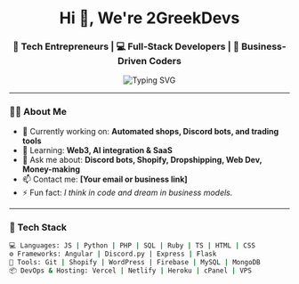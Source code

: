 <h1 align="center">Hi 👋, We're 2GreekDevs</h1>
<h3 align="center">🚀 Tech Entrepreneurs | 💻 Full-Stack Developers | 🎯 Business-Driven Coders</h3>

<p align="center">
  <img src="https://readme-typing-svg.demolab.com?font=Fira+Code&size=22&pause=1000&center=true&vCenter=true&width=440&lines=Developer+%F0%9F%92%BB;Business+Minded+%F0%9F%92%B0;Tech+Visionary+%F0%9F%92%A1;Always+Building+%F0%9F%9B%A0%EF%B8%8F" alt="Typing SVG" />
</p>

---

### 👨‍💻 About Me

- 🔭 Currently working on: **Automated shops, Discord bots, and trading tools**
- 🌱 Learning: **Web3, AI integration & SaaS**
- 💬 Ask me about: **Discord bots, Shopify, Dropshipping, Web Dev, Money-making**
- 📫 Contact me: **[Your email or business link]**
- ⚡ Fun fact: *I think in code and dream in business models.*

---

### 🚀 Tech Stack

```bash
💻 Languages: JS | Python | PHP | SQL | Ruby | TS | HTML | CSS
⚙️ Frameworks: Angular | Discord.py | Express | Flask
🧰 Tools: Git | Shopify | WordPress | Firebase | MySQL | MongoDB
📦 DevOps & Hosting: Vercel | Netlify | Heroku | cPanel | VPS
